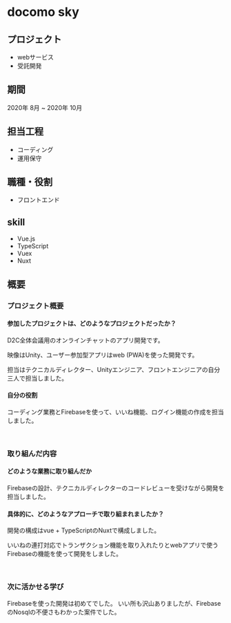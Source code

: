 # docomo sky

## プロジェクト
- webサービス
- 受託開発

## 期間
2020年 8月 ~ 2020年 10月

## 担当工程
- コーディング
- 運用保守

## 職種・役割
- フロントエンド

## skill
- Vue.js
- TypeScript
- Vuex
- Nuxt

## 概要

### プロジェクト概要

#### 参加したプロジェクトは、どのようなプロジェクトだったか？
D2C全体会議用のオンラインチャットのアプリ開発です。

映像はUnity、ユーザー参加型アプリはweb (PWA)を使った開発です。

担当はテクニカルディレクター、Unityエンジニア、フロントエンジニアの自分三人で担当しました。


#### 自分の役割
コーディング業務とFirebaseを使って、いいね機能、ログイン機能の作成を担当しました。

<br>

### 取り組んだ内容

#### どのような業務に取り組んだか
Firebaseの設計、テクニカルディレクターのコードレビューを受けながら開発を担当しました。

#### 具体的に、どのようなアプローチで取り組まれましたか？
開発の構成はvue + TypeScriptのNuxtで構成しました。

いいねの連打対応でトランザクション機能を取り入れたりとwebアプリで使うFirebaseの機能を使って開発をしました。

<br>

### 次に活かせる学び
Firebaseを使った開発は初めてでした。
いい所も沢山ありましたが、FirebaseのNosqlの不便さもわかった案件でした。